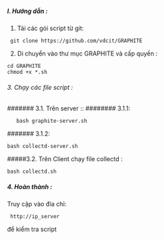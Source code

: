 

##### I. Hướng dẫn : 
1. Tải các gói script từ git:

```
 git clone https://github.com/vdcit/GRAPHITE
```
2. Di chuyển vào thư mục GRAPHITE và cấp quyền :

```
cd GRAPHITE
chmod +x *.sh 
```
###### 3. Chạy  các file script :
####### 3.1.  Trên server ::
######## 3.1.1:
``` 
   bash graphite-server.sh
```
####### 3.1.2:
```
bash collectd-server.sh
```
#####3.2. Trên Client chạy file collectd :
  
```
bash collectd.sh
```
##### 4. Hoàn thành :
 Truy cập vào  đỉa chỉ:
 ```
  http://ip_server
 ```  
 để kiểm tra script
